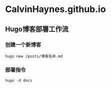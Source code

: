 # CalvinHaynes.github.io

## Hugo博客部署工作流

### 创建一个新博客

```shell
hugo new /posts/博客名称.md
```

### 部署指令

```shell
hugo -d docs
```

